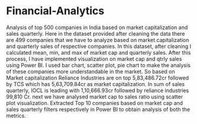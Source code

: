 # Financial-Analytics
Analysis of top 500 companies in India based on market capitalization and sales quarterly.
Here in the dataset provided after cleaning the data there are 499 companies that we have to analyze based on market capitalization and quarterly sales of respective companies.
In this dataset, after cleaning I calculated mean, min, and max of market cap and quarterly sales. After this process, I have implemented visualization on market cap and qtrly sales using Power BI. I used bar chart, scatter plot, pie chart to make the analysis of these companies more understandable in the market. 
So based on Market capitalization Reliance Industries are on top 5,83,486.72cr followed by TCS which has 5,63,709.84cr as market capitalization.
In sum of sales quarterly, IOCL is leading with 1,10,666.93cr followed by reliance industries 99,810 Cr.
next we have analysed market cap to sales ratio using scatter plot visualization.
Extracted Top 10 companies based on market cap and sales quarterly filters respectively in Power BI to obtain analysis of both the metrics.
